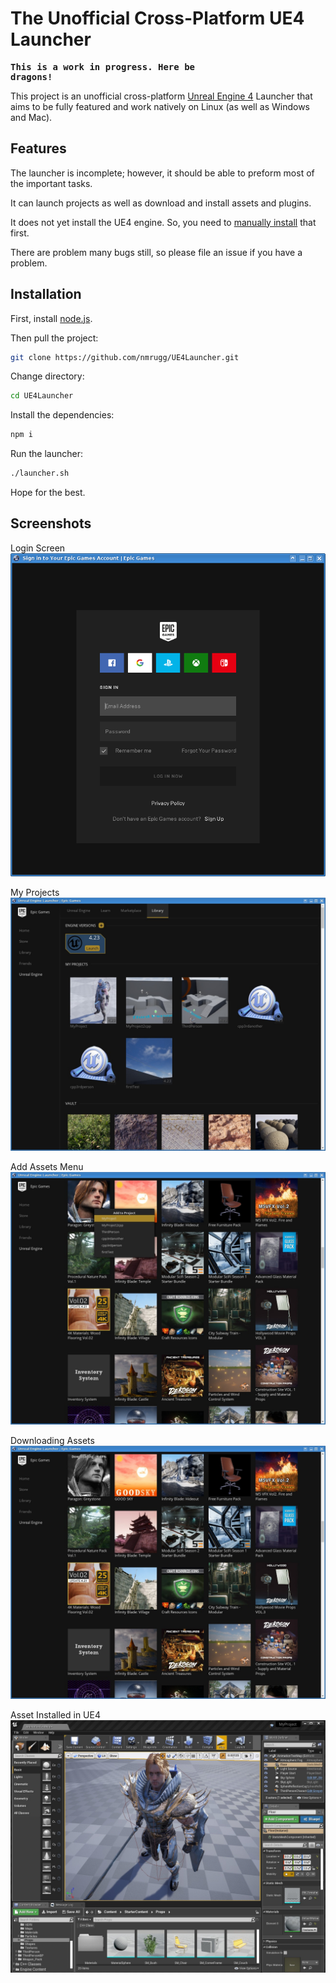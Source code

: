 <h1>The Unofficial Cross-Platform UE4 Launcher</h1>

<strong><pre>This is a work in progress. Here be dragons!</pre></strong>

This project is an unofficial cross-platform <a href="https://www.unrealengine.com/">Unreal Engine 4</a> Launcher that aims to be fully featured and work natively on Linux (as well as Windows and Mac).

<h2>Features</h2>

The launcher is incomplete; however, it should be able to preform most of the important tasks.

It can launch projects as well as download and install assets and plugins.

It does not yet install the UE4 engine. So, you need to <a href=https://docs.unrealengine.com/en-US/GettingStarted/Installation>manually install</a> that first.

There are problem many bugs still, so please file an issue if you have a problem.

<h2>Installation</h2>

First, install <a href=https://nodejs.org/en/download/>node.js</a>.

Then pull the project:
```bash
git clone https://github.com/nmrugg/UE4Launcher.git
```

Change directory:
```bash
cd UE4Launcher
```

Install the dependencies:
```bash
npm i
```

Run the launcher:
```bash
./launcher.sh
```

Hope for the best.

<h2>Screenshots</h2>

Login Screen
![Alt Login Screen](docs/images/0-login.png)

My Projects
![Alt My Projects](docs/images/1-my-projects.jpg)

Add Assets Menu
![Alt Add Assets Menu](docs/images/2-asset-menu.jpg)

Downloading Assets
![Alt Downloading Assets](docs/images/3-downloading-asset.jpg)

Asset Installed in UE4
![Alt Asset Installed](docs/images/4-in-ue4.jpg)
